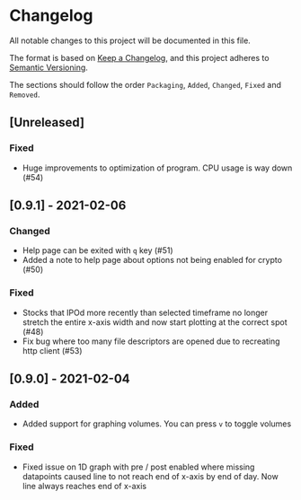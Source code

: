 <!-- Disable MD024 because `Keep a Changelog` use duplicate
header titles -->
<!-- markdownlint-disable MD024 -->

# Changelog

All notable changes to this project will be documented in this file.

The format is based on [Keep a Changelog](https://keepachangelog.com/en/1.0.0/),
and this project adheres to [Semantic Versioning](https://semver.org/spec/v2.0.0.html).

The sections should follow the order `Packaging`, `Added`, `Changed`, `Fixed`
and `Removed`.

## [Unreleased]

### Fixed

- Huge improvements to optimization of program. CPU usage is way down (#54)

## [0.9.1] - 2021-02-06

### Changed

- Help page can be exited with `q` key (#51)
- Added a note to help page about options not being enabled for crypto (#50)

### Fixed

- Stocks that IPOd more recently than selected timeframe no longer stretch the
  entire x-axis width and now start plotting at the correct spot (#48)
- Fix bug where too many file descriptors are opened due to recreating http
  client (#53)

## [0.9.0] - 2021-02-04

### Added

- Added support for graphing volumes. You can press `v` to toggle volumes

### Fixed

- Fixed issue on 1D graph with pre / post enabled where missing datapoints caused
  line to not reach end of x-axis by end of day. Now line always reaches end of
  x-axis
